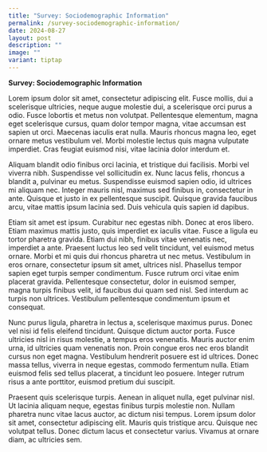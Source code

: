 ```yaml
---
title: "Survey: Sociodemographic Information"
permalink: /survey-sociodemographic-information/
date: 2024-08-27
layout: post
description: ""
image: ""
variant: tiptap
---
```

<p></p>
<p><strong>Survey: Sociodemographic Information</strong>
</p>
<p>Lorem ipsum dolor sit amet, consectetur adipiscing elit. Fusce mollis,
dui a scelerisque ultricies, neque augue molestie dui, a scelerisque orci
purus a odio. Fusce lobortis et metus non volutpat. Pellentesque elementum,
magna eget scelerisque cursus, quam dolor tempor magna, vitae accumsan
est sapien ut orci. Maecenas iaculis erat nulla. Mauris rhoncus magna leo,
eget ornare metus vestibulum vel. Morbi molestie lectus quis magna vulputate
imperdiet. Cras feugiat euismod nisi, vitae lacinia dolor interdum et.</p>
<p>Aliquam blandit odio finibus orci lacinia, et tristique dui facilisis.
Morbi vel viverra nibh. Suspendisse vel sollicitudin ex. Nunc lacus felis,
rhoncus a blandit a, pulvinar eu metus. Suspendisse euismod sapien odio,
id ultrices mi aliquam nec. Integer mauris nisl, maximus sed finibus in,
consectetur in ante. Quisque et justo in ex pellentesque suscipit. Quisque
gravida faucibus arcu, vitae mattis ipsum lacinia sed. Duis vehicula quis
sapien id dapibus.</p>
<p>Etiam sit amet est ipsum. Curabitur nec egestas nibh. Donec at eros libero.
Etiam maximus mattis justo, quis imperdiet ex iaculis vitae. Fusce a ligula
eu tortor pharetra gravida. Etiam dui nibh, finibus vitae venenatis nec,
imperdiet a ante. Praesent luctus leo sed velit tincidunt, vel euismod
metus ornare. Morbi et mi quis dui rhoncus pharetra ut nec metus. Vestibulum
in eros ornare, consectetur ipsum sit amet, ultrices nisl. Phasellus tempor
sapien eget turpis semper condimentum. Fusce rutrum orci vitae enim placerat
gravida. Pellentesque consectetur, dolor in euismod semper, magna turpis
finibus velit, id faucibus dui quam sed nisl. Sed interdum ac turpis non
ultrices. Vestibulum pellentesque condimentum ipsum et consequat.</p>
<p>Nunc purus ligula, pharetra in lectus a, scelerisque maximus purus. Donec
vel nisi id felis eleifend tincidunt. Quisque dictum auctor porta. Fusce
ultricies nisl in risus molestie, a tempus eros venenatis. Mauris auctor
enim urna, id ultricies quam venenatis non. Proin congue eros nec eros
blandit cursus non eget magna. Vestibulum hendrerit posuere est id ultrices.
Donec massa tellus, viverra in neque egestas, commodo fermentum nulla.
Etiam euismod felis sed tellus placerat, a tincidunt leo posuere. Integer
rutrum risus a ante porttitor, euismod pretium dui suscipit.</p>
<p>Praesent quis scelerisque turpis. Aenean in aliquet nulla, eget pulvinar
nisl. Ut lacinia aliquam neque, egestas finibus turpis molestie non. Nullam
pharetra nunc vitae lacus auctor, ac dictum nisi tempus. Lorem ipsum dolor
sit amet, consectetur adipiscing elit. Mauris quis tristique arcu. Quisque
nec volutpat tellus. Donec dictum lacus et consectetur varius. Vivamus
at ornare diam, ac ultricies sem.</p>